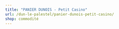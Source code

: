 ```yaml
---
title: "PANIER DUNOIS - Petit Casino"
url: /dun-le-palestel/panier-dunois-petit-casino/
shop: commodité
---
```

